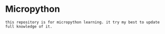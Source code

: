 # Micropython
    this repository is for micropython learning. it try my best to update full knowledge of it. 
